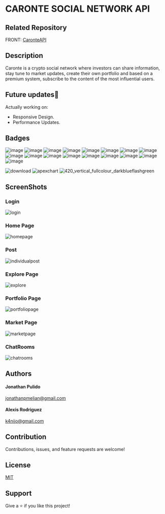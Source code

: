 # CARONTE SOCIAL NETWORK API
## Related Repository
FRONT: [CaronteAPI](https://github.com/jonathanpmelian/Caronte-Social-Network-API)
## Description
Caronte is a crypto social network where investors can share information, stay tune to market updates, create their own portfolio and based on a premium system, subscribe to the content of the most influential users.

## Future updates🌱
Actually working on:
- Responsive Design.
- Performance Updates.
## Badges
![image](https://img.shields.io/badge/Netlify-00C7B7?style=for-the-badge&logo=netlify&logoColor=white)
![image](https://img.shields.io/badge/Babel-F9DC3E?style=for-the-badge&logo=babel&logoColor=white)
![image](https://img.shields.io/badge/Figma-F24E1E?style=for-the-badge&logo=figma&logoColor=white)
![image](https://img.shields.io/badge/Express.js-000000?style=for-the-badge&logo=express&logoColor=white)
![image](https://img.shields.io/badge/nuxt.js-00C58E?style=for-the-badge&logo=nuxtdotjs&logoColor=white)
![image](https://img.shields.io/badge/Node.js-339933?style=for-the-badge&logo=nodedotjs&logoColor=white)
![image](https://img.shields.io/badge/npm-CB3837?style=for-the-badge&logo=npm&logoColor=white)
![image](https://img.shields.io/badge/JavaScript-323330?style=for-the-badge&logo=javascript&logoColor=F7DF1E)
![image](https://img.shields.io/badge/json-5E5C5C?style=for-the-badge&logo=json&logoColor=white)
![image](https://img.shields.io/badge/prettier-1A2C34?style=for-the-badge&logo=prettier&logoColor=F7BA3E)
![image](https://img.shields.io/badge/Sass-CC6699?style=for-the-badge&logo=sass&logoColor=white)
![image](https://img.shields.io/badge/Postman-FF6C37?style=for-the-badge&logo=Postman&logoColor=white)
![image](https://img.shields.io/badge/Vue.js-35495E?style=for-the-badge&logo=vuedotjs&logoColor=4FC08D)
![image](https://img.shields.io/badge/Vuetify-1867C0?style=for-the-badge&logo=vuetify&logoColor=white)
![image](https://img.shields.io/badge/Stripe-626CD9?style=for-the-badge&logo=Stripe&logoColor=white)
![image](https://img.shields.io/badge/CSS3-1572B6?style=for-the-badge&logo=css3&logoColor=white)
![image](https://img.shields.io/badge/HTML5-E34F26?style=for-the-badge&logo=html5&logoColor=white)

![download](https://user-images.githubusercontent.com/89730979/166665796-c420e650-3a1c-4d90-9521-c666bb397354.jpg)
![apexchart](https://user-images.githubusercontent.com/89730979/166665931-d9e6c356-e1a4-412c-af51-33168feb5b80.png)
![420_vertical_fullcolour_darkblueflashgreen](https://user-images.githubusercontent.com/89730979/166666423-1fcffcb4-2810-4a27-af7e-445f9fd12d13.png)
## ScreenShots
### Login
![login](https://user-images.githubusercontent.com/89730979/166668203-55f90c5b-6073-47b9-9bba-d746752fd0a2.png)
### Home Page
![homepage](https://user-images.githubusercontent.com/89730979/166668289-e03bbb99-1c3f-4f46-bb72-d6201fbb8582.png)
### Post
![individualpost](https://user-images.githubusercontent.com/89730979/166668324-28dfeea1-d5ce-4688-8df8-2abf01743a91.png)
### Explore Page
![explore](https://user-images.githubusercontent.com/89730979/166668360-907dd9ff-7ba8-433b-b2b9-4daca8f364d6.png)
### Portfolio Page
![portfoliopage](https://user-images.githubusercontent.com/89730979/166668404-aa3d0651-516e-4383-a7fc-2d11ab384032.png)
### Market Page
![marketpage](https://user-images.githubusercontent.com/89730979/166668462-9a5fa2e5-620e-468f-8acd-22c5452d8d85.png)
### ChatRooms
![chatrooms](https://user-images.githubusercontent.com/89730979/166668496-c780258b-adeb-4a69-9966-62ecfa7521eb.png)
## Authors
#### Jonathan Pulido
jonathanpmelian@gmail.com
#### Alexis Rodriguez
k4nijo@gmail.com
## Contribution
Contributions, issues, and feature requests are welcome!
## License
[MIT](https://github.com/jonathanpmelian/Caronte-Social-Network-Front/blob/main/LICENSE)
## Support
Give a ⭐️ if you like this project!
